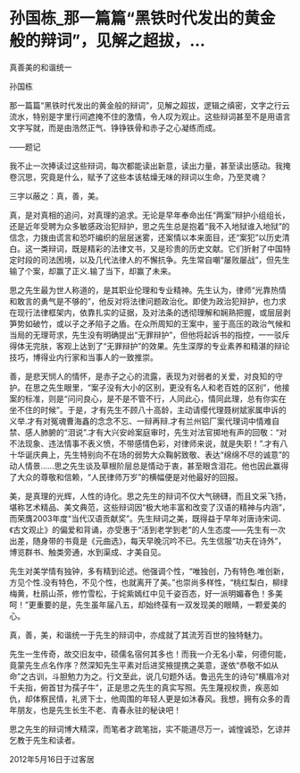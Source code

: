 # 孙国栋_那一篇篇“黑铁时代发出的黄金般的辩词”，见解之超拔，...

真善美的和谐统一

孙国栋

那一篇篇“黑铁时代发出的黄金般的辩词”，见解之超拔，逻辑之缜密，文字之行云流水，特别是字里行间遮掩不住的激情，令人叹为观止。这些辩词甚至不是用语言文字写就，而是由浩然正气、铮铮铁骨和赤子之心凝练而成。

——题记

我不止一次捧读过这些辩词，每次都能读出新意，读出力量，甚至读出感动。我掩卷沉思，究竟是什么，赋予了这些本该枯燥无味的辩词以生命，乃至灵魂？

三字以蔽之：真，善，美。

真，是对真相的追问，对真理的追求。无论是早年奉命出任“两案”辩护小组组长，还是近年受聘为众多敏感政治犯辩护，思之先生总是抱着“我不入地狱谁入地狱”的信念，力拨由谎言和恐吓编织的层层迷雾，还案情以本来面目，还“案犯”以历史清白。这一类辩词，既是精彩的法律文书，又是珍贵的历史文献。它们折射了中国特定时段的司法困境，以及几代法律人的不懈抗争。先生常自嘲“屡败屡战”，但先生输了个案，却赢了正义.输了当下，却赢了未来。

思之先生最为世人称道的，是其职业伦理和专业精神。先生认为，律师“光靠热情和敢言的勇气是不够的”，他反对将法律问题政治化。即使为政治犯辩护，也力求在现行法律框架内，依靠扎实的证据，及对法条的透彻理解和娴熟把握，或层层剥笋势如破竹，或以子之矛陷子之盾。在众所周知的王案中，鉴于高压的政治气候和当局的无理苛求，先生没有明确提出“无罪辩护”，但他将起诉书的指控，一一驳斥得体无完肤，客观上达到了“无罪辩护”的效果。先生深厚的专业素养和精湛的辩论技巧，博得业内行家和当事人的一致推崇。

善，是悲天悯人的情怀，是赤子之心的流露，表现为对弱者的关爱，对良知的守护。在思之先生眼里，“案子没有大小的区别，更没有名人和老百姓的区别”，他接案的标准，则是“问问良心，是不是不管不行，人同此心，情同此理，总有你实在坐不住的时候”。于是，才有先生不顾八十高龄，主动请缨代理聂树斌家属申诉的义举.才有对冤魂曹海鑫的念念不忘、一辩再辩.才有兰州铝厂案代理词中情难自禁、感人肺腑的“泪说”.才有大兴安岭案庭审时，先生对法官掷地有声的回敬：“对不法现象、违法情事不表义愤，不带感情色彩，对律师来说，就是失职！”.才有八十华诞庆典上，先生特别向不在场的弱势大众鞠躬致敬、表达“绵绵不尽的诚意”的动人情景……思之先生谈及草根阶层总是情动于衷，甚至眼含泪花。他也因此赢得了大众的尊敬和信赖，“人民律师万岁”的横幅便是对他最好的回报。

美，是真理的光辉，人性的诗化。思之先生的辩词不仅大气磅礴，而且文采飞扬，堪称艺术精品、美文典范，这些辩词因“极大地丰富和改变了汉语的精神与内涵”，而荣膺2003年度“当代汉语贡献奖”。先生辩词之美，既得益于早年对唐诗宋词、《古文观止》的偏爱和背诵，亦受惠于“活到老学到老”的人生态度——先生有一次出差，随身带的书竟是《元曲选》，每天早晚沉吟不已。先生信服“功夫在诗外”，博览群书、触类旁通，水到渠成、才美自见。

先生对美学情有独钟，多有精到论述。他强调个性，“唯独创，乃有特色.唯创新，方见个性.没有特色，不见个性，也就离开了美。”也崇尚多样性，“桃红梨白，柳绿梅黄，杜鹃山茶，修竹雪松，于姹紫嫣红中见千姿百态，好一派明媚春色！多美呵！”更重要的是，先生虽年届八五，却始终葆有一双发现美的眼睛，一颗爱美的心。

真，善，美，和谐统一于先生的辩词中，亦成就了其流芳百世的独特魅力。

先生一生传奇，故交旧友中，硕儒名宿何其多也！而我一介无名小辈，何德何能，竟蒙先生点名作序？然深知先生平素对后进奖掖提携之美意，遂依“恭敬不如从命”之古训，斗胆勉力为之。行文至此，说几句题外话。鲁迅先生的诗句“横眉冷对千夫指，俯首甘为孺子牛”，正是思之先生的真实写照。先生蔑视权贵，疾恶如仇，却体察民情，礼贤下士，他周围的年轻人更是如沐春风。我想，拥有众多的青年朋友，也是先生长生不老、青春永驻的秘诀吧！

思之先生的辩词博大精深，而笔者才疏笔拙，实不能道尽万一，诚惶诚恐，乞谅并乞教于先生和读者。

2012年5月16日于过客居
